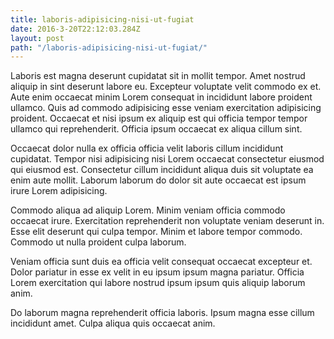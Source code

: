 ```yaml
---
title: laboris-adipisicing-nisi-ut-fugiat
date: 2016-3-20T22:12:03.284Z
layout: post
path: "/laboris-adipisicing-nisi-ut-fugiat/"
---
```


Laboris est magna deserunt cupidatat sit in mollit tempor. Amet nostrud aliquip in sint deserunt labore eu. Excepteur voluptate velit commodo ex et. Aute enim occaecat minim Lorem consequat in incididunt labore proident ullamco. Quis ad commodo adipisicing esse veniam exercitation adipisicing proident. Occaecat et nisi ipsum ex aliquip est qui officia tempor tempor ullamco qui reprehenderit. Officia ipsum occaecat ex aliqua cillum sint.

Occaecat dolor nulla ex officia officia velit laboris cillum incididunt cupidatat. Tempor nisi adipisicing nisi Lorem occaecat consectetur eiusmod qui eiusmod est. Consectetur cillum incididunt aliqua duis sit voluptate ea enim aute mollit. Laborum laborum do dolor sit aute occaecat est ipsum irure Lorem adipisicing.

Commodo aliqua ad aliquip Lorem. Minim veniam officia commodo occaecat irure. Exercitation reprehenderit non voluptate veniam deserunt in. Esse elit deserunt qui culpa tempor. Minim et labore tempor commodo. Commodo ut nulla proident culpa laborum.

Veniam officia sunt duis ea officia velit consequat occaecat excepteur et. Dolor pariatur in esse ex velit in eu ipsum ipsum magna pariatur. Officia Lorem exercitation qui labore nostrud ipsum ipsum quis aliquip laborum anim.

Do laborum magna reprehenderit officia laboris. Ipsum magna esse cillum incididunt amet. Culpa aliqua quis occaecat anim.